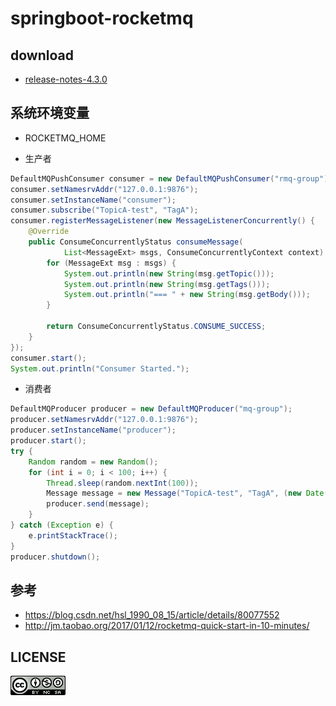 # springboot-rocketmq

## download

- [release-notes-4.3.0](http://rocketmq.apache.org/release_notes/release-notes-4.3.0/)

## 系统环境变量

- ROCKETMQ_HOME

- 生产者

```java
DefaultMQPushConsumer consumer = new DefaultMQPushConsumer("rmq-group");
consumer.setNamesrvAddr("127.0.0.1:9876");
consumer.setInstanceName("consumer");
consumer.subscribe("TopicA-test", "TagA");
consumer.registerMessageListener(new MessageListenerConcurrently() {
    @Override
    public ConsumeConcurrentlyStatus consumeMessage(
            List<MessageExt> msgs, ConsumeConcurrentlyContext context) {
        for (MessageExt msg : msgs) {
            System.out.println(new String(msg.getTopic()));
            System.out.println(new String(msg.getTags()));
            System.out.println("=== " + new String(msg.getBody()));
        }

        return ConsumeConcurrentlyStatus.CONSUME_SUCCESS;
    }
});
consumer.start();
System.out.println("Consumer Started.");
```


- 消费者

```java
DefaultMQProducer producer = new DefaultMQProducer("mq-group");
producer.setNamesrvAddr("127.0.0.1:9876");
producer.setInstanceName("producer");
producer.start();
try {
    Random random = new Random();
    for (int i = 0; i < 100; i++) {
        Thread.sleep(random.nextInt(100));
        Message message = new Message("TopicA-test", "TagA", (new Date() + " Hello RocketMQ ,QuickStart" + i).getBytes());
        producer.send(message);
    }
} catch (Exception e) {
    e.printStackTrace();
}
producer.shutdown();
```


## 参考

- https://blog.csdn.net/hsl_1990_08_15/article/details/80077552
- http://jm.taobao.org/2017/01/12/rocketmq-quick-start-in-10-minutes/

## LICENSE

![](LICENSE.png)
